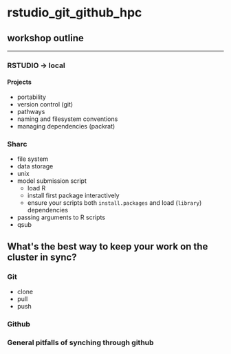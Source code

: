 # rstudio_git_github_hpc

## workshop outline
***

### RSTUDIO -> local

#### Projects
- portability
- version control (git)
- pathways
- naming and filesystem conventions
- managing dependencies (packrat)

###  Sharc

- file system
- data storage
- unix
- model submission script
    - load R
    - install first package interactively
    - ensure your scripts both `install.packages` and load (`library`) dependencies
- passing arguments to R scripts
- qsub


## What's the best way to keep your work on the cluster in sync?

### Git
- clone
- pull
- push



### Github

### General pitfalls of synching through github